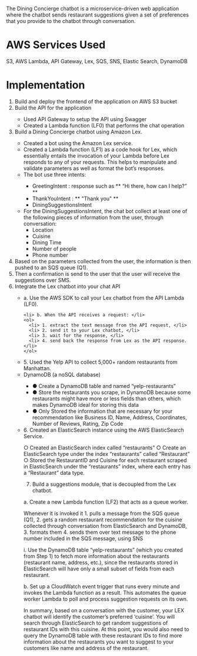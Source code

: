 The Dining Concierge chatbot is a microservice-driven web application where the chatbot sends restaurant suggestions given a set of preferences that you provide to the chatbot through conversation.

# AWS Services Used
S3, AWS Lambda, API Gateway, Lex, SQS, SNS, Elastic Search, DynamoDB

# Implementation
<ol>
  <li> Build and deploy the frontend of the application on AWS S3 bucket</li>

  <li> Build the API for the application</li>
  <ul>
    <li> Used API Gateway to setup the API using Swagger</li>
    <li> Created a Lambda function (LF0) that performs the chat operation</li>
  </ul>
  
  <li> Build a Dining Concierge chatbot using Amazon Lex.</li>
  <ul>
    <li> Created a bot using the Amazon Lex service.</li>
    <li> Created a Lambda function (LF1) as a code hook for Lex, which essentially entails the invocation of your Lambda before Lex responds to any of your requests. This helps to manipulate and validate parameters as well as format the bot’s responses.</li>
    <li> The bot use three intents:</li>
    <ul> 
      <li> GreetingIntent : response such as ** “Hi there, how can I help?” ** </li>
      <li> ThankYouIntent : ** "Thank you" ** </li>
      <li> DiningSuggestionsIntent</li>
    </ul>

  <li> For the DiningSuggestionsIntent, the chat bot collect at least one of the following pieces of information from the user, through conversation:
    <ul>
      <li> Location </li>
      <li> Cuisine </li>
      <li> Dining Time </li>
      <li> Number of people </li>
      <li> Phone number </li>
    </ul>
  </ul>
  
  <li> Based on the parameters collected from the user, the information is then pushed to an SQS queue (Q1). </li>
  
  <li> Then a confirmation is send to the user that the user will receive the suggestions over SMS. </li>

  <li> Integrate the Lex chatbot into your chat API </li>
  
  <ul>
    <li> a. Use the AWS SDK to call your Lex chatbot from the API Lambda (LF0). </li>

    <li> b. When the API receives a request: </li>
    <ol>
      <li> 1. extract the text message from the API request, </li>
      <li> 2. send it to your Lex chatbot, </li>
      <li> 3. wait for the response, </li>
      <li> 4. send back the response from Lex as the API response. </li>
    </ol>
    
<li> 5. Used the Yelp API to collect 5,000+ random restaurants from Manhattan. </li>


<li> DynamoDB (a noSQL database) </li>
<ul>
  <li> ● Create a DynamoDB table and named “yelp-restaurants” </li>

  <li> ● Store the restaurants you scrape, in DynamoDB because some restaurants might have more or less fields than others, which makes DynamoDB ideal for storing this data </li>

  <li> ● Only Stored the information that are necessary for your recommendation like Business ID, Name, Address, Coordinates, Number of Reviews, Rating, Zip Code </li>
</ul>
    
<li> 6. Created an ElasticSearch instance using the AWS ElasticSearch Service. </li>

○ Created an ElasticSearch index called “restaurants” 
    ○ Create an ElasticSearch type under the index “restaurants” called “Restaurant” 
    ○ Stored the RestaurantID and Cuisine for each restaurant scraped in ElasticSearch under the “restaurants” index, where each entry has a “Restaurant” data type.

7. Build a suggestions module, that is decoupled from the Lex chatbot.

a. Create a new Lambda function (LF2) that acts as a queue worker.

Whenever it is invoked it 
    1. pulls a message from the SQS queue (Q1), 
    2. gets a random restaurant recommendation for the cuisine collected through conversation from ElasticSearch and DynamoDB, 
    3. formats them 
    4. sends them over text message to the phone number included in the SQS message, using SNS

i. Use the DynamoDB table “yelp-restaurants” (which you created from Step 1) to fetch more information about the restaurants (restaurant name, address, etc.), since the restaurants stored in ElasticSearch will have only a small subset of fields from each restaurant.


b. Set up a CloudWatch event trigger that runs every minute and invokes the Lambda function as a result. This automates the queue worker Lambda to poll and process suggestion requests on its own.

In summary, based on a conversation with the customer, your LEX chatbot will identify the customer’s preferred ‘cuisine’. You will search through ElasticSearch to get random suggestions of restaurant IDs with this cuisine. At this point, you would also need to query the DynamoDB table with these restaurant IDs to find more information about the restaurants you want to suggest to your customers like name and address of the restaurant.
